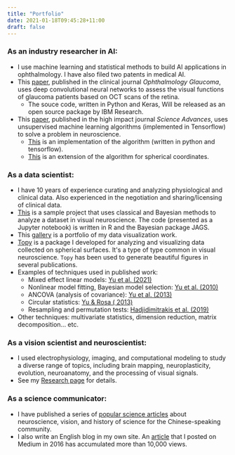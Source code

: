 ```yaml
---
title: "Portfolio"
date: 2021-01-18T09:45:28+11:00
draft: false
---
```


### As an **industry researcher** in AI: 
- I use machine learning and statistical methods to build AI applications in ophthalmology. I have also filed two patents in medical AI.
- This [paper](https://www.sciencedirect.com/science/article/pii/S2589419620301848), published in the clinical journal _Ophthalmology Glaucoma_, uses deep convolutional neural networks to assess the visual functions of glaucoma patients based on OCT scans of the retina.
  - The souce code, written in Python and Keras,  Will be released as an open source package by IBM Research.
- This [paper](https://advances.sciencemag.org/content/6/44/eaaz8673), published in the high impact journal _Science Advances_, uses unsupervised machine learning algorithms (implemented in Tensorflow) to solve a problem in neuroscience.
  - [This](https://github.com/hsinhaoyu/DM_Retinotopy/) is an implementation of the algorithm (written in python and tensorflow).
  - [This](https://github.com/hsinhaoyu/spherical_elastic_net) is an extension of the algorithm for spherical coordinates.

### As a **data scientist**:
- I have 10 years of experience curating and analyzing physiological and clinical data. Also experienced in the negotiation and sharing/licensing of clinical data.
- [This](https://github.com/hsinhaoyu/bayesian-rf) is a sample project that uses classical and Bayesian methods to analyze a dataset in visual neuroscience. The code (presented as a Jupyter notebook) is written in R and the Bayesian package JAGS.
- This [gallery](https://hhyu.org/gallery/) is a portfolio of my data visualization work.
- [Topy](https://github.com/hsinhaoyu/topy) is a package I developed for analyzing and visualizing data collected on spherical surfaces. It's a type of type common in visual neuroscience. `Topy` has been used to generate beautiful figures in several publications.
- Examples of techniques used in published work:
    - Mixed effect linear models: [Yu et al. (2021)](https://www.sciencedirect.com/science/article/pii/S2589419620301848)
	- Nonlinear model fitting, Bayesian model selection: [Yu et al. (2010)](https://onlinelibrary.wiley.com/doi/abs/10.1111/j.1460-9568.2010.07118.x)
	- ANCOVA (analysis of covariance): [Yu et al. (2013)](https://www.jneurosci.org/content/33/30/12479.long)
	- Circular statistics: [Yu & Rosa ( 2013)](https://www.cambridge.org/core/journals/visual-neuroscience/article/abs/uniformity-and-diversity-of-response-properties-of-neurons-in-the-primary-visual-cortex-selectivity-for-orientation-direction-of-motion-and-stimulus-size-from-center-to-far-periphery/7CAA7AB6713B67DFEAE7FEB51DA34774)
	- Resampling and permutation tests: [Hadjidimitrakis et al. (2019)](https://www.jneurosci.org/content/39/27/5311.abstract)
- Other techniques: multivariate statistics, dimension reduction, matrix decomposition... etc.

### As a **vision scientist** and **neuroscientist**:
- I used electrophysiology, imaging, and computational modeling to study a diverse range of topics, including brain mapping, neuroplasticity, evolution, neuroanatomy, and the processing of visual signals.
- See my [Research page](https://hhyu.org/research) for details.

### As a **science communicator**:
- I have published a series of [popular science articles](https://www.thenewslens.com/author/hhyu00) about neuroscience, vision, and history of science for the Chinese-speaking community.
- I also write an English blog in my own site. An [article](https://medium.com/cortically-magnified/estimating-the-number-of-photons-that-hit-the-eye-c0208e7e0b64) that I posted on Medium in 2016  has accumulated more than 10,000 views.
